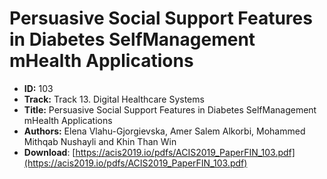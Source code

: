 # Persuasive Social Support Features in Diabetes SelfManagement mHealth Applications

- **ID:** 103
- **Track:** Track 13. Digital Healthcare Systems
- **Title:** Persuasive Social Support Features in Diabetes SelfManagement mHealth Applications
- **Authors:** Elena Vlahu-Gjorgievska, Amer Salem Alkorbi, Mohammed Mithqab Nushayli and Khin Than Win
- **Download**: [https://acis2019.io/pdfs/ACIS2019_PaperFIN_103.pdf](https://acis2019.io/pdfs/ACIS2019_PaperFIN_103.pdf)